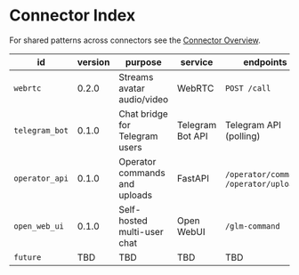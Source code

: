 # Connector Index

For shared patterns across connectors see the [Connector Overview](README.md).

| id | version | purpose | service | endpoints | auth | status | docs | code |
| --- | --- | --- | --- | --- | --- | --- | --- | --- |
| `webrtc` | 0.2.0 | Streams avatar audio/video | WebRTC | `POST /call` | JWT | Experimental | [Nazarick Web Console](../nazarick_web_console.md) | [webrtc_connector.py](../../connectors/webrtc_connector.py) |
| `telegram_bot` | 0.1.0 | Chat bridge for Telegram users | Telegram Bot API | Telegram API (polling) | Bot token | Experimental | [Telegram Bot API](https://core.telegram.org/bots/api) | [telegram_bot.py](../../communication/telegram_bot.py) |
| `operator_api` | 0.1.0 | Operator commands and uploads | FastAPI | `/operator/command`, `/operator/upload` | Authorization header | Experimental | [Operator Protocol](../operator_protocol.md) | [operator_api.py](../../operator_api.py) |
| `open_web_ui` | 0.1.0 | Self-hosted multi-user chat | Open WebUI | `/glm-command` | Bearer token | Experimental | [Open Web UI Guide](../open_web_ui.md) | [docker-compose.openwebui.yml](../../docker-compose.openwebui.yml) |
| `future` | TBD | TBD | TBD | TBD | TBD | Planned | TBD | TBD |
